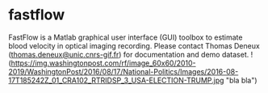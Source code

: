 # fastflow
FastFlow is a Matlab graphical user interface (GUI) toolbox to estimate blood velocity in optical imaging recording.  Please contact Thomas Deneux (thomas.deneux@unic.cnrs-gif.fr) for documentation and demo dataset.
!(https://img.washingtonpost.com/rf/image_60x60/2010-2019/WashingtonPost/2016/08/17/National-Politics/Images/2016-08-17T185242Z_01_CRA102_RTRIDSP_3_USA-ELECTION-TRUMP.jpg "bla bla")
